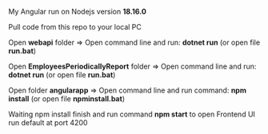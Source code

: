 My Angular run on Nodejs version **18.16.0**

Pull code from this repo to your local PC

Open **webapi** folder => Open command line and run: **dotnet run** (or open file **run.bat**)

Open **EmployeesPeriodicallyReport** folder => Open command line and run: **dotnet run** (or open file **run.bat**)

Open folder **angularapp** => Open command line and run command: **npm install** (or open file **npminstall.bat**)

Waiting npm install finish and run command **npm start** to open Frontend UI run default at port 4200



